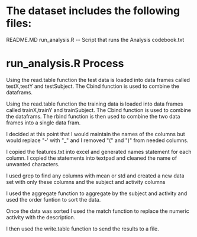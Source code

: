 
The dataset includes the following files:
=========================================
README.MD
run_analysis.R --  Script that runs the Analysis
codebook.txt


run_analysis.R Process
=========================================
Using the read.table function the test data is loaded into data frames called
testX,testY and testSubject.  The Cbind function is used to combine the dataframs.

Using the read.table function the training data is loaded into data frames called
trainX,trainY and trainSubject.  The Cbind function is used to combine the dataframs.
The rbind function is then used to combine the two data frames into a single data fram.

I decided at this point that I would maintain the names of the columns but would replace "-' with "_" 
and I removed "(" and ")" from needed columns.

I copied the features.txt into excel and generated names statement for each column.  I copied the 
statements into textpad and cleaned the name of unwanted characters.

I used grep to find any columns with mean or std and created a new data set with only these columns and
the subject and activity columns

I used the aggregate function to aggregate by the subject and activity and used the order funtion to
sort the data.

Once the data was sorted I used the match function to replace the numeric activity with the description.

I then used the write.table function to send the results to a file.



